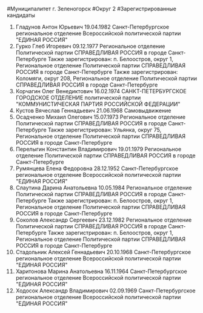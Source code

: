 #Муниципалитет
г. Зеленогорск
#Округ
2
#Зарегистрированные кандидаты
1. Гладунов Антон Юрьевич 19.04.1982
Санкт-Петербургское региональное отделение Всероссийской политической партии "ЕДИНАЯ РОССИЯ"
2. Гурко Глеб Игоревич 09.12.1977
Региональное отделение Политической партии СПРАВЕДЛИВАЯ РОССИЯ в городе Санкт-Петербурге
Также зарегистрирован: п. Белоостров, округ 1, Региональное отделение Политической партии СПРАВЕДЛИВАЯ РОССИЯ в городе Санкт-Петербурге
Также зарегистрирован: Коломяги, округ 208, Региональное отделение Политической партии СПРАВЕДЛИВАЯ РОССИЯ в городе Санкт-Петербурге
3. Корчагин Олег Венедиктович 16.02.1974
САНКТ-ПЕТЕРБУРГСКОЕ ГОРОДСКОЕ ОТДЕЛЕНИЕ политической партии "КОММУНИСТИЧЕСКАЯ ПАРТИЯ РОССИЙСКОЙ ФЕДЕРАЦИИ"
4. Кустов Вячеслав Геннадьевич 21.06.1968
Самовыдвижение
5. Осадченко Михаил Олегович 15.07.1973
Региональное отделение Политической партии СПРАВЕДЛИВАЯ РОССИЯ в городе Санкт-Петербурге
Также зарегистрирован: Ульянка, округ 75, Региональное отделение Политической партии СПРАВЕДЛИВАЯ РОССИЯ в городе Санкт-Петербурге
6. Перелыгин Константин Владимирович 19.01.1979
Региональное отделение Политической партии СПРАВЕДЛИВАЯ РОССИЯ в городе Санкт-Петербурге
7. Румянцева Елена Федоровна 28.12.1952
Санкт-Петербургское региональное отделение Всероссийской политической партии "ЕДИНАЯ РОССИЯ"
8. Слаутина Дарина Анатольевна 10.05.1984
Региональное отделение Политической партии СПРАВЕДЛИВАЯ РОССИЯ в городе Санкт-Петербурге
Также зарегистрирован: п. Белоостров, округ 1, Региональное отделение Политической партии СПРАВЕДЛИВАЯ РОССИЯ в городе Санкт-Петербурге
9. Соколов Александр Сергеевич 23.12.1982
Региональное отделение Политической партии СПРАВЕДЛИВАЯ РОССИЯ в городе Санкт-Петербурге
Также зарегистрирован: п. Белоостров, округ 1, Региональное отделение Политической партии СПРАВЕДЛИВАЯ РОССИЯ в городе Санкт-Петербурге
10. Стадольник Алексей Геннадьевич 20.10.1968
Санкт-Петербургское региональное отделение Всероссийской политической партии "ЕДИНАЯ РОССИЯ"
11. Харитонова Марина Анатольевна 16.11.1964
Санкт-Петербургское региональное отделение Всероссийской политической партии "ЕДИНАЯ РОССИЯ"
12. Ходосок Александр Владимирович 02.09.1969
Санкт-Петербургское региональное отделение Всероссийской политической партии "ЕДИНАЯ РОССИЯ"
